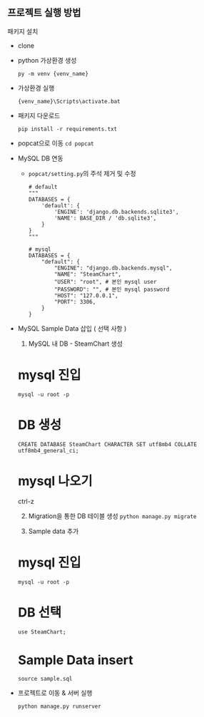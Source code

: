 ## 프로젝트 실행 방법

패키지 설치
- clone

- python 가상환경 생성
    ```
    py -m venv {venv_name}
    ```

- 가상환경 실행
    ```
    {venv_name}\Scripts\activate.bat
    ```

- 패키지 다운로드
    ```
    pip install -r requirements.txt
    ```

- popcat으로 이동
    `cd popcat`

- MySQL DB 연동
  - `popcat/setting.py`의 주석 제거 및 수정
    ```
    # default
    """
    DATABASES = {
        'default': {
            'ENGINE': 'django.db.backends.sqlite3',
            'NAME': BASE_DIR / 'db.sqlite3',
        }
    }
    """

    # mysql
    DATABASES = {
        "default": {
            "ENGINE": "django.db.backends.mysql",
            "NAME": "SteamChart",
            "USER": "root", # 본인 mysql user
            "PASSWORD": "", # 본인 mysql password
            "HOST": "127.0.0.1",
            "PORT": 3306,
        }
    }
    ```

- MySQL Sample Data 삽입 ( 선택 사항 )
  1. MySQL 내 DB - SteamChart 생성 
    # mysql 진입
    `mysql -u root -p`

    # DB 생성
    `CREATE DATABASE SteamChart CHARACTER SET utf8mb4 COLLATE utf8mb4_general_ci;`

    # mysql 나오기
    ctrl-z 

  2. Migration을 통한 DB 테이블 생성
    `python manage.py migrate`

  3. Sample data 추가
    # mysql 진입
    `mysql -u root -p`

    # DB 선택
    `use SteamChart;`

    # Sample Data insert
    `source sample.sql`

- 프로젝트로 이동 & 서버 실행
    ```
    python manage.py runserver
    ```

